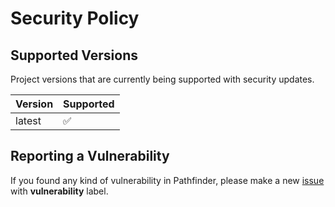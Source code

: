 # Security Policy

## Supported Versions

Project versions that are currently being supported with security updates.

| Version | Supported          |
| ------- | ------------------ |
| latest  | :white_check_mark: |

## Reporting a Vulnerability

If you found any kind of vulnerability in Pathfinder, please make a new [issue](https://github.com/ezralazuardy/pathfinder/issues) with **vulnerability** label.
